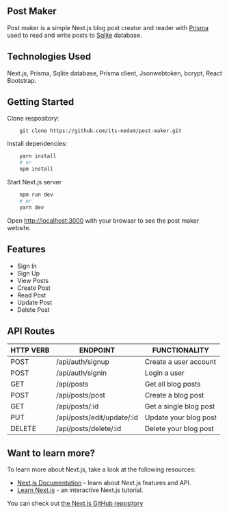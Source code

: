 ## Post Maker
Post maker is a simple Next.js blog post creator and reader with [Prisma](https://www.prisma.io/) used to read and write posts to [Sqlite](https://www.sqlite.org/index.html) database.

## Technologies Used
Next.js, Prisma, Sqlite database, Prisma client, Jsonwebtoken, bcrypt, React Bootstrap.

## Getting Started
Clone respository:
```git
    git clone https://github.com/its-nedum/post-maker.git
```

Install dependencies:
```bash
    yarn install
    # or
    npm install
```

Start Next.js server
```bash
    npm run dev
    # or
    yarn dev
```

Open [http://localhost:3000](http://localhost:3000) with your browser to see the post maker website.

## Features
- Sign In
- Sign Up
- View Posts
- Create Post
- Read Post
- Update Post
- Delete Post

## API Routes
<table>
	<thead>
		<th>HTTP VERB</th>
		<th>ENDPOINT</th>
		<th>FUNCTIONALITY</th>
	</thead>
    <tbody>
        <tr>
            <td>POST</td>
            <td>/api/auth/signup</td>
            <td>Create a user account</td>
        </tr>
        <tr>
            <td>POST</td>
            <td>/api/auth/signin</td>
            <td>Login a user</td>
        </tr>
        <tr>
            <td>GET</td>
            <td>/api/posts</td>
            <td>Get all blog posts</td>
        </tr>
        <tr>
            <td>POST</td>
            <td>/api/posts/post</td>
            <td>Create a blog post</td>
        </tr>
        <tr>
            <td>GET</td>
            <td>/api/posts/:id</td>
            <td>Get a single blog post</td>
        </tr>
        <tr>
            <td>PUT</td>
            <td>/api/posts/edit/update/:id</td>
            <td>Update your blog post</td>
        </tr>
        <tr>
            <td>DELETE</td>
            <td>/api/posts/delete/:id</td>
            <td>Delete your blog post</td>
        </tr>
    </tbody>
</table>

## Want to learn more?

To learn more about Next.js, take a look at the following resources:

- [Next.js Documentation](https://nextjs.org/docs) - learn about Next.js features and API.
- [Learn Next.js](https://nextjs.org/learn) - an interactive Next.js tutorial.

You can check out [the Next.js GitHub repository](https://github.com/vercel/next.js/)